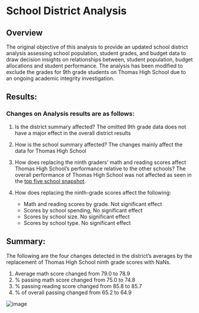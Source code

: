 # School District Analysis

## Overview

The original objective of this analysis to provide an updated school district analysis assessing school population, student grades, and budget data to draw decision insights on relationships between, student population, budget allocations and student performance.  The analysis has been modified to exclude the grades for 9th grade students on Thomas High School due to an ongoing academic integrity investigation.

## Results: 

### Changes on Analysis results are as follows:
1. Is the district summary affected? The omitted 9th grade data does not have a major effect in the overall district results 
2. How is the school summary affected? The changes mainly affect the data for Thomas High School
3. How does replacing the ninth graders’ math and reading scores affect Thomas High School’s performance relative to the other schools? The overall performance of Thomas High School was not affected as seen in the [top five school snapshot](https://github.com/serpaulus/School_District_Analysis/commit/634aff053fe0aff2b172972fd152e911c180671e
).



5. How does replacing the ninth-grade scores affect the following:
    - Math and reading scores by grade.  Not significant effect
    - Scores by school spending, No significant effect 
    - Scores by school size. No significant effect 
    - Scores by school type. No significant effect
## Summary: 
The following are the four changes detected in the district’s averages by the replacement of Thomas High School ninth grade scores with NaNs.
1. Average math score changed from 79.0 to 78.9
2. % passing math score changed from 75.0 to 74.8
3. % passing reading score changed from 85.8 to 85.7
4. % of overall passing changed from 65.2 to 64.9

![image](https://user-images.githubusercontent.com/85421407/126428370-e4a7e202-2049-410d-94ad-f4b65621954a.png)




